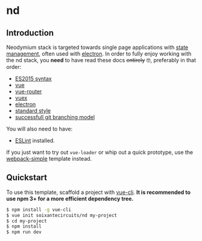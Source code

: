 # nd

## Introduction

Neodymium stack is targeted towards single page applications with [state management](http://vuex.vuejs.org/en/intro.html), often used with [electron](http://electron.atom.io/).
In order to fully enjoy working with the nd stack, you **need** to have read these docs ~~entirely~~ 🤓, preferably in that order:

- [ES2015 syntax](https://babeljs.io/docs/learn-es2015/)
- [vue](http://vuejs.org/guide/)
- [vue-router](router.vuejs.org/en/index.html)
- [vuex](http://vuex.vuejs.org/en/index.html)
- [electron](http://electron.atom.io/)
- [standard style](https://github.com/feross/standard)
- [successfull git branching model](http://nvie.com/posts/a-successful-git-branching-model/)

You will also need to have:

- [ESLint](http://eslint.org/) installed.

If you just want to try out `vue-loader` or whip out a quick prototype, use the [webpack-simple](https://github.com/vuejs-templates/webpack-simple) template instead.

## Quickstart

To use this template, scaffold a project with [vue-cli](https://github.com/vuejs/vue-cli). **It is recommended to use npm 3+ for a more efficient dependency tree.**

``` bash
$ npm install -g vue-cli
$ vue init soixantecircuits/nd my-project
$ cd my-project
$ npm install
$ npm run dev
```
